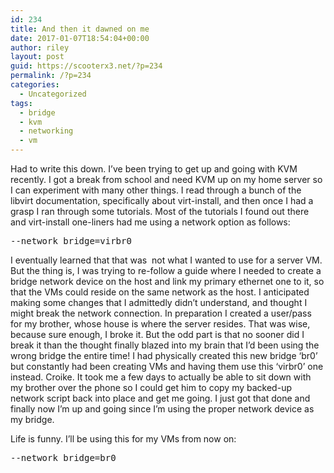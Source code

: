 ```yaml
---
id: 234
title: And then it dawned on me
date: 2017-01-07T18:54:04+00:00
author: riley
layout: post
guid: https://scooterx3.net/?p=234
permalink: /?p=234
categories:
  - Uncategorized
tags:
  - bridge
  - kvm
  - networking
  - vm
---
```

Had to write this down. I&#8217;ve been trying to get up and going with KVM recently. I got a break from school and need KVM up on my home server so I can experiment with many other things. I read through a bunch of the libvirt documentation, specifically about virt-install, and then once I had a grasp I ran through some tutorials. Most of the tutorials I found out there and virt-install one-liners had me using a network option as follows:

<pre>--network bridge=virbr0</pre>

I eventually learned that that was  not what I wanted to use for a server VM. But the thing is, I was trying to re-follow a guide where I needed to create a bridge network device on the host and link my primary ethernet one to it, so that the VMs could reside on the same network as the host. I anticipated making some changes that I admittedly didn&#8217;t understand, and thought I might break the network connection. In preparation I created a user/pass for my brother, whose house is where the server resides. That was wise, because sure enough, I broke it. But the odd part is that no sooner did I break it than the thought finally blazed into my brain that I&#8217;d been using the wrong bridge the entire time! I had physically created this new bridge &#8216;br0&#8217; but constantly had been creating VMs and having them use this &#8216;virbr0&#8217; one instead. Croike. It took me a few days to actually be able to sit down with my brother over the phone so I could get him to copy my backed-up network script back into place and get me going. I just got that done and finally now I&#8217;m up and going since I&#8217;m using the proper network device as my bridge.

Life is funny. I&#8217;ll be using this for my VMs from now on:

<pre>--network bridge=br0</pre>